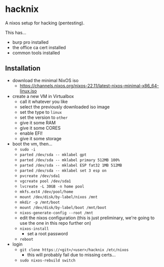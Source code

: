 # hacknix

A nixos setup for hacking (pentesting).

This has...

- burp pro installed
- the office ca cert installed
- common tools installed

## Installation

- download the minimal NixOS iso
    - https://channels.nixos.org/nixos-22.11/latest-nixos-minimal-x86_64-linux.iso
- create a new VM in Virtualbox
    - call it whatever you like
    - select the previously downloaded iso image
    - set the type to `linux`
    - set the version to `other`
    - give it some RAM
    - give it some CORES
    - enable EFI!
    - give it some storage
- boot the vm, then...
    - `sudo -i`
    - `parted /dev/sda -- mklabel gpt`
    - `parted /dev/sda -- mklabel primary 512MB 100%`
    - `parted /dev/sda -- mklabel ESP fat32 1MB 512MB`
    - `parted /dev/sda -- mklabel set 3 esp on`
    - `pvcreate /dev/sda1`
    - `vgcreate pool /dev/sda1`
    - `lvcreate -L 30GB -n home pool`
    - `mkfs.ext4 /dev/pool/home`
    - `mount /dev/disk/by-label/nixos /mnt`
    - `mkdir -p /mnt/boot`
    - `mount /dev/disk/by-label/boot /mnt/boot`
    - `nixos-generate-config --root /mnt`
    - edit the nixos configuration (this is just preliminary, we're going to use the one in this repo further on)
    - `nixos-install`
        - set a root password
    - `reboot`
- login
    - `git clone https://<git>/<user>/hacknix /etc/nixos`
        - this will probably fail due to missing certs...
    - `sudo nixos-rebuild switch`

